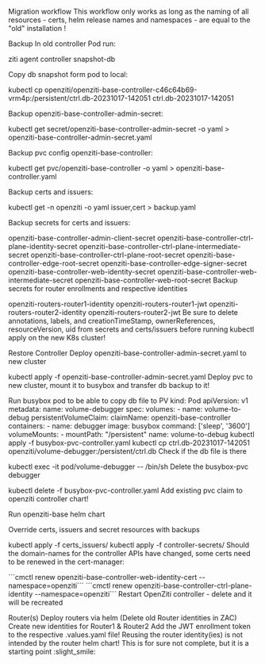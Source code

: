 Migration workflow
This workflow only works as long as the naming of all resources - certs, helm release names and namespaces - are equal to the "old" installation !

Backup
In old controller Pod run:

ziti agent controller snapshot-db

Copy db snapshot form pod to local:

kubectl cp openziti/openziti-base-controller-c46c64b69-vrm4p:/persistent/ctrl.db-20231017-142051 ctrl.db-20231017-142051

Backup openziti-base-controller-admin-secret:

kubectl get secret/openziti-base-controller-admin-secret -o yaml > openziti-base-controller-admin-secret.yaml

Backup pvc config openziti-base-controller:

kubectl get pvc/openziti-base-controller -o yaml > openziti-base-controller.yaml

Backup certs and issuers:

kubectl get -n openziti -o yaml issuer,cert > backup.yaml

Backup secrets for certs and issuers:

openziti-base-controller-admin-client-secret
openziti-base-controller-ctrl-plane-identity-secret
openziti-base-controller-ctrl-plane-intermediate-secret
openziti-base-controller-ctrl-plane-root-secret
openziti-base-controller-edge-root-secret
openziti-base-controller-edge-signer-secret
openziti-base-controller-web-identity-secret
openziti-base-controller-web-intermediate-secret
openziti-base-controller-web-root-secret
Backup secrets for router enrollments and respective identities

openziti-routers-router1-identity
openziti-routers-router1-jwt
openziti-routers-router2-identity
openziti-routers-router2-jwt
Be sure to delete annotations, labels, and creationTimeStamp, ownerReferences, resourceVersion, uid from secrets and certs/issuers before running kubectl apply on the new K8s cluster!

Restore
Controller
Deploy openziti-base-controller-admin-secret.yaml to new cluster

kubectl apply -f openziti-base-controller-admin-secret.yaml
Deploy pvc to new cluster, mount it to busybox and transfer db backup to it!

Run busybox pod to be able to copy db file to PV
kind: Pod
apiVersion: v1
metadata:
name: volume-debugger
spec:
volumes:
    - name: volume-to-debug
    persistentVolumeClaim:
    claimName: openziti-base-controller
containers:
    - name: debugger
    image: busybox
    command: ['sleep', '3600']
    volumeMounts:
        - mountPath: "/persistent"
        name: volume-to-debug
kubectl apply -f busybox-pvc-controller.yaml
kubectl cp ctrl.db-20231017-142051 openziti/volume-debugger:/persistent/ctrl.db
Check if the db file is there

kubectl exec -it pod/volume-debugger -- /bin/sh
Delete the busybox-pvc debugger

kubectl delete -f busybox-pvc-controller.yaml
Add existing pvc claim to openziti controller chart!

Run openziti-base helm chart

Override certs, issuers and secret resources with backups

kubectl apply -f certs_issuers/
kubectl apply -f controller-secrets/
Should the domain-names for the controller APIs have changed, some certs need to be renewed in the cert-manager:

´´´cmctl renew openziti-base-controller-web-identity-cert --namespace=openziti´´´
´´´cmctl renew openziti-base-controller-ctrl-plane-identity --namespace=openziti´´´
Restart OpenZiti controller - delete and it will be recreated

Router(s)
Deploy routers via helm
(Delete old Router identities in ZAC)
Create new identities for Router1 & Router2
Add the JWT enrollment token to the respective .values.yaml file!
Reusing the router identity(ies) is not intended by the router helm chart!
This is for sure not complete, but it is a starting point :slight_smile: